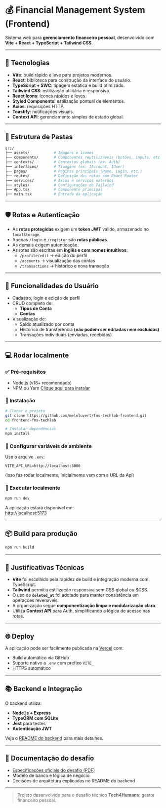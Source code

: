 # 💰 Financial Management System (Frontend)

Sistema web para **gerenciamento financeiro pessoal**, desenvolvido com **Vite + React + TypeScript + Tailwind CSS**.

---

## 🚀 Tecnologias

- **Vite**: build rápido e leve para projetos modernos.
- **React**: biblioteca para construção da interface do usuário.
- **TypeScript + SWC**: tipagem estática e build otimizado.
- **Tailwind CSS**: estilização utilitária e responsiva.
- **React Icons**: ícones rápidos e leves.
- **Styled Components**: estilização pontual de elementos.
- **Axios**: requisições HTTP.
- **Toastify**: notificações visuais.
- **Context API**: gerenciamento simples de estado global.

---

## 📁 Estrutura de Pastas

```bash
src/
├── assets/           # Imagens e ícones
├── components/       # Componentes reutilizáveis (botões, inputs, etc.)
├── contexts/         # Contextos globais (ex: Auth)
├── interfaces/       # Tipagens (ex: IAccount, IUser)
├── pages/            # Páginas principais (Home, Login, etc.)
├── routes/           # Definição das rotas com React Router
├── services/         # Axios e serviços externos
├── styles/           # Configurações do Tailwind
├── App.tsx           # Componente principal
├── main.tsx          # Entrada da aplicação
```

---

## 🛡️ Rotas e Autenticação

- As **rotas protegidas** exigem um **token JWT** válido, armazenado no `localStorage`.
- Apenas `/login` e `/register` são **rotas públicas**.
- As demais exigem autenticação.
- As rotas são escritas em **inglês e com nomes intuitivos**:
  - `/profile/edit` → edição do perfil
  - `/accounts` → visualização das contas
  - `/transactions` → histórico e nova transação

---

## 👤 Funcionalidades do Usuário

- Cadastro, login e edição de perfil
- CRUD completo de:
  - **Tipos de Conta**
  - **Contas**
- Visualização de:
  - Saldo atualizado por conta
  - Histórico de transferência **(não podem ser editadas nem excluídas)**
  - Transações individuais (enviadas, recebidas)

---

## 💻 Rodar localmente

### ✅ Pré-requisitos

- Node.js (v18+ recomendado)
- NPM ou Yarn
[Clique aqui para instalar](https://balta.io/blog/node-npm-instalacao-configuracao-e-primeiros-passos)

### 🧭 Instalação

```bash
# Clonar o projeto
git clone https://github.com/meloluvert/fms-techlab-frontend.git
cd frontend-fms-techlab

# Instalar dependências
npm install
```

### 🔧 Configurar variáveis de ambiente

Use o arquivo `.env`:

```env
VITE_API_URL=http://localhost:3000
```
(isso faz rodar localmente, inicialmente vem com a URL da Api)
### 🏃 Executar localmente

```bash
npm run dev
```

A aplicação estará disponível em:  
[http://localhost:5173](http://localhost:5173)

---

## 📦 Build para produção

```bash
npm run build
```

---


## 📎 Justificativas Técnicas

- **Vite** foi escolhido pela rapidez de build e integração moderna com TypeScript.
- **Tailwind** permitiu estilização responsiva sem CSS global ou SCSS.
- O uso de **`deleted_at`** foi adotado para manter consistência em operações reversíveis.
- A organização segue **componentização limpa e modularização clara**.
- Utiliza **Context API** para Auth, simplificando a lógica de acesso nas rotas.

---

## 🌐 Deploy

A aplicação pode ser facilmente publicada na [Vercel](https://vercel.com/) com:

- Build automático via GitHub
- Suporte nativo a `.env` com prefixo `VITE_`
- HTTPS automático

---

## 📚 Backend e Integração

O backend utiliza:

- **Node.js + Express**
- **TypeORM com SQLite**
- **Jest** para testes
- **Autenticação JWT**

Veja o [README do backend](https://github.com/meloluvert/fms-techlab-backend/blob/main/README.md) para mais detalhes.

---

## 📝 Documentação do desafio

- [Especificações oficiais do desafio (PDF)](https://github.com/tech4humans-brasil/techlab-ceu/blob/main/Finan%C3%A7as%20(Webapp)/Desafio%20WebApp.pdf)
- Modelo de banco e lógica de negócio
- Decisões de arquitetura explicadas no README do backend

---

> Projeto desenvolvido para o desafio técnico **Tech4Humans**: gestor financeiro pessoal.